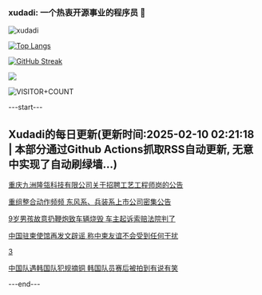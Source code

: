 ### xudadi: 一个热衷开源事业的程序员 👋

![xudadi](https://github-readme-stats-git-masterorgs-github-readme-stats-team.vercel.app/api?username=xudadi)

[![Top Langs](https://github-readme-stats.vercel.app/api/top-langs/?username=xudadi)](https://github.com/anuraghazra/github-readme-stats)

[![GitHub Streak](https://streak-stats.demolab.com?user=xudadi&locale=zh_Hans)](https://git.io/streak-stats)

![](https://raw.githubusercontent.com/xudadi/xudadi/main/assets/github-contribution-grid-snake.svg)

![VISITOR+COUNT](https://komarev.com/ghpvc/?username=xudadi&label=VISITOR+COUNT)


---start---

## Xudadi的每日更新(更新时间:2025-02-10 02:21:18 | 本部分通过Github Actions抓取RSS自动更新, 无意中实现了自动刷绿墙...)

[重庆九洲隆瓴科技有限公司关于招聘工艺工程师岗的公告](https://www.gongkaoleida.com/article/2281834)

[重组整合动作频频 东风系、兵装系上市公司密集公告](https://m.163.com/news/article/JNVTRK8D05199NPP.html)

[9岁男孩故意扔鞭炮致车辆烧毁 车主起诉索赔法院判了](https://m.163.com/news/article/JNVP1L3800019K82.html)

[中国驻柬使馆再发文辟谣 称中柬友谊不会受到任何干扰](https://m.163.com/news/article/JNVDOTLN0530JPVV.html)

[3](https://m.163.com/touch/news/sub/domestic)

[中国队遇韩国队犯规摘铜 韩国队员赛后被拍到有说有笑](https://m.163.com/news/article/JNVG2J510001899O.html)

---end---
